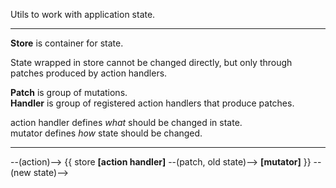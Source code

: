Utils to work with application state.  

---

**Store** is container for state.  

State wrapped in store cannot be changed directly, but only through patches produced by action handlers.

**Patch** is group of mutations.  
**Handler** is group of registered action handlers that produce patches.  

action handler defines _what_ should be changed in state.    
mutator defines _how_ state should be changed.

---

--(action)--> {{ store **[action handler]** --(patch, old state)--> **[mutator]** }} --(new state)-->